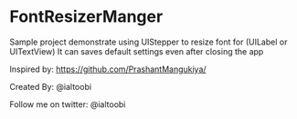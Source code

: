 # FontResizerManger
Sample project demonstrate using UIStepper to resize font for (UILabel or UITextView) 
It can saves default settings even after closing the app 

Inspired by: https://github.com/PrashantMangukiya/

Created By: @ialtoobi

Follow me on twitter: @ialtoobi
